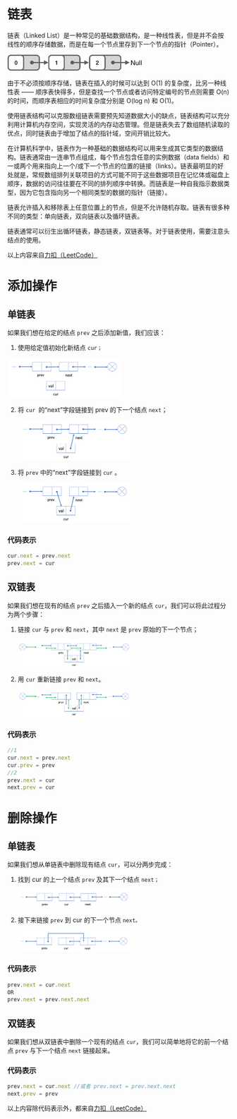 # 链表

链表（Linked List）是一种常见的基础数据结构，是一种线性表，但是并不会按线性的顺序存储数据，而是在每一个节点里存到下一个节点的指针（Pointer）。

<img src="linkedList.png" style="zoom:50%;" />

由于不必须按顺序存储，链表在插入的时候可以达到 O(1) 的复杂度，比另一种线性表 —— 顺序表快得多，但是查找一个节点或者访问特定编号的节点则需要 O(n) 的时间，而顺序表相应的时间复杂度分别是 O(log n) 和 O(1)。

使用链表结构可以克服数组链表需要预先知道数据大小的缺点，链表结构可以充分利用计算机内存空间，实现灵活的内存动态管理。但是链表失去了数组随机读取的优点，同时链表由于增加了结点的指针域，空间开销比较大。

在计算机科学中，链表作为一种基础的数据结构可以用来生成其它类型的数据结构。链表通常由一连串节点组成，每个节点包含任意的实例数据（data fields）和一或两个用来指向上一个/或下一个节点的位置的链接（links）。链表最明显的好处就是，常规数组排列关联项目的方式可能不同于这些数据项目在记忆体或磁盘上顺序，数据的访问往往要在不同的排列顺序中转换。而链表是一种自我指示数据类型，因为它包含指向另一个相同类型的数据的指针（链接）。

链表允许插入和移除表上任意位置上的节点，但是不允许随机存取。链表有很多种不同的类型：单向链表，双向链表以及循环链表。

链表通常可以衍生出循环链表，静态链表，双链表等。对于链表使用，需要注意头结点的使用。

以上内容来自[力扣（LeetCode）](https://leetcode-cn.com/tag/linked-list/)

# 添加操作

## 单链表

如果我们想在给定的结点 `prev` 之后添加新值，我们应该：

1.  使用给定值初始化新结点 `cur；`

   <img src="s_add_1.png" style="zoom: 25%;" />

2. 将 `cur `的“next”字段链接到 prev 的下一个结点 `next`；

   <img src="s_add_2.png" style="zoom: 25%;" />

3. 将 `prev` 中的“next”字段链接到 `cur` 。

   <img src="s_add_3.png" style="zoom: 25%;" />

### 代码表示

```javascript 
cur.next = prev.next
prev.next = cur
```



## 双链表

如果我们想在现有的结点 `prev` 之后插入一个新的结点 `cur`，我们可以将此过程分为两个步骤：

1. 链接 `cur` 与 `prev` 和 `next`，其中 `next` 是 `prev` 原始的下一个节点；

   <img src="d_add_1.png" style="zoom: 25%;" />

2. 用 `cur` 重新链接 `prev` 和 `next`。

   <img src="d_add_2.png" style="zoom: 25%;" />

### 代码表示

```javascript 
//1
cur.next = prev.next
cur.prev = prev
//2
prev.next = cur
next.prev = cur
```



# 删除操作

## 单链表

如果我们想从单链表中删除现有结点 `cur`，可以分两步完成：

1. 找到 cur 的上一个结点 `prev` 及其下一个结点 `next；`

   <img src="s_del_1.png" style="zoom: 25%;" />

2. 接下来链接 `prev` 到 cur 的下一个节点 `next。`

   <img src="s_del_2.png" style="zoom: 25%;" />

### 代码表示

```javascript
prev.next = cur.next
OR
prev.next = prev.next.next
```



## 双链表

如果我们想从双链表中删除一个现有的结点 `cur`，我们可以简单地将它的前一个结点 `prev` 与下一个结点 `next` 链接起来。

### 代码表示

```javascript
prev.next = cur.next //或者 prev.next = prev.next.next
next.prev = prev
```

以上内容除代码表示外，都来自[力扣（LeetCode）](https://leetcode-cn.com/explore/learn/card/linked-list/)